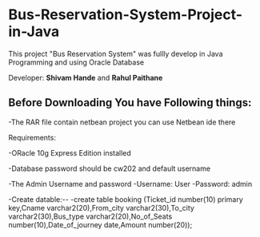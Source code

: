 # Bus-Reservation-System-Project-in-Java
This project "Bus Reservation System" was fullly develop in Java Programming and using Oracle Database 

Developer: **Shivam Hande** and **Rahul Paithane** 

## Before Downloading You have Following things:
-The RAR file contain netbean project you can use Netbean ide there

Requirements:

-ORacle 10g Express Edition installed

-Database password should be cw202 and default username 

-The Admin Username and password
-Username: User
-Password: admin

-Create datable:--
-create table booking (Ticket_id number(10) primary key,Cname varchar2(20),From_city varchar2(30),To_city varchar2(30),Bus_type varchar2(20),No_of_Seats number(10),Date_of_journey date,Amount number(20));

